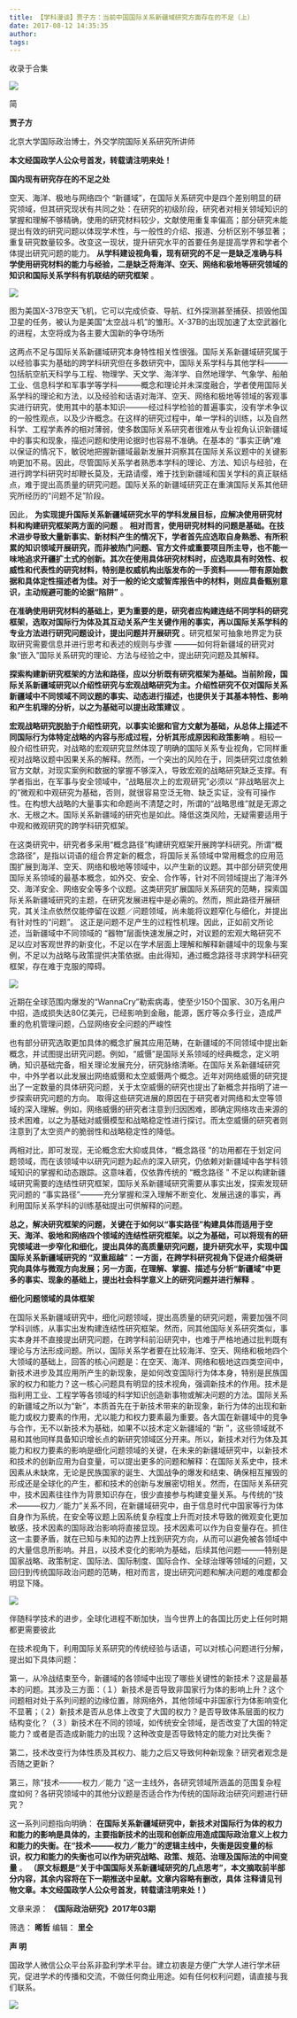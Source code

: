 ```yaml
---
title: 【学科漫谈】贾子方：当前中国国际关系新疆域研究方面存在的不足（上）
date: 2017-08-12 14:35:35
author: 
tags: 
---
```



收录于合集

<img src='/images/4066/2.gif' width='auto' />

  

简

 **贾子方**

北京大学国际政治博士，外交学院国际关系研究所讲师

  

**本文经国政学人公众号首发，转载请注明来处！**

 **国内现有研究存在的不足之处**

空天、海洋、极地与网络四个
“新疆域”，在国际关系研究中是四个差别明显的研究领域，但其研究现状有共同之处：在研究的初级阶段，研究者对相关领域知识的掌握和理解不够精确，使用的研究材料较少，文献使用重复率偏高；部分研究未能提出有效的研究问题以体现学术性，与一般性的介绍、报道、分析区别不够显著；重复研究数量较多。改变这一现状，提升研究水平的首要任务是提高学界和学者个体提出研究问题的能力。
**从学科建设视角看，现有研究的不足一是缺乏准确与科学使用研究材料的能力与经验，二是缺乏将海洋、空天、网络和极地等研究领域的知识和国际关系学科有机联结的研究框架**
。

![](/images/4066/3.png)

图为美国X-37B空天飞机，它可以完成侦查、导航、红外探测甚至捕获、损毁他国卫星的任务，被认为是美国“太空战斗机”的雏形。X-37B的出现加速了太空武器化的进程，太空将成为各主要大国新的争夺场所

这两点不足与国际关系新疆域研究本身特性相关性很强。国际关系新疆域研究属于以经验事实为基础的跨学科研究但在多数研究中，国际关系学科与其他学科———包括航空航天科学与工程、物理学、天文学、海洋学、自然地理学、气象学、船舶工业、信息科学和军事学等学科———概念和理论并未深度融合，学者使用国际关系学科的理论和方法，以及经验和话语对海洋、空天、网络和极地等领域的客观事实进行研究，使用其中的基本知识———经过科学检验的普遍事实，没有学术争议的一般性观点，以及少许概念。在这样的研究过程中，单一学科的训练，以及自然科学、工程学素养的相对薄弱，使多数国际关系研究者很难从专业视角认识新疆域中的事实和现象，描述问题和使用论据时也容易不准确。在基本的
“事实正确”难以保证的情况下，敏锐地把握新疆域最新发展并洞察其在国际关系议题中的关键影响更加不易。因此，尽管国际关系学者熟悉本学科的理论、方法、知识与经验，在进行跨学科研究时却鞭长莫及，无路请缨，难于找到新疆域和国关学科的真正联结点，难于提出高质量的研究问题。国际关系的新疆域研究正在重演国际关系其他研究所经历的“问题不足”阶段。

因此， **为实现提升国际关系新疆域研究水平的学科发展目标，应解决使用研究材料和构建研究框架两方面的问题** 。
**相对而言，使用研究材料的问题是基础。在技术进步导致大量新事实、新材料产生的情况下，学者首先应选取自身熟悉、有所积累的知识领域开展研究，而非被热门问题、官方文件或重要项目所主导，也不能一味地追求开疆扩土式的创新。其次在使用具体研究材料时，应选取具有时效性、权威性和代表性的研究材料，特别是权威机构出版发布的一手资料———带有原始数据和具体定性描述者为佳。对于一般的论文或智库报告中的材料，则应具备甄别意识，主动规避可能的论据“陷阱”**
。

**在准确使用研究材料的基础上，更为重要的是，研究者应构建连结不同学科的研究框架，选取对国际行为体及其互动关系产生关键作用的事实，再以国际关系学科的专业方法进行研究问题设计，提出问题并开展研究**
。研究框架可抽象地界定为获取研究需要信息并进行思考和表述的规则与步骤
———如何将新疆域的研究对象“嵌入”国际关系研究的理论、方法与经验之中，提出研究问题及其解释。

**探索构建新研究框架的方法和路径，应以分析既有研究框架为基础。当前阶段，国际关系新疆域研究以介绍性研究与宏观战略研究为主。介绍性研究不仅对国际关系新疆域中不同领域不同议题的事实、动态进行描述，也提供关于其基本特性、影响和产生机理的分析，以之为基础可以提出政策建议**
。

 **宏观战略研究脱胎于介绍性研究，以事实论据和官方文献为基础，从总体上描述不同国际行为体特定战略的内容与形成过程，分析其形成原因和政策影响**
。相较一般介绍性研究，对战略的宏观研究显然体现了明确的国际关系专业视角，它同样重视对战略议题中因果关系的解释。然而，一个突出的风险在于，同类研究过度依赖官方文献，对现实案例和数据的掌握不够深入，导致宏观的战略研究缺乏支撑。有学者指出，在军事与安全领域中，“战略层次上的宏观研究”必须以
“非战略层次上的”微观和中观研究为基础，否则，就很容易空泛无物、缺乏实证，没有可操作性。在构想大战略的大量事实和命题尚不清楚之时，所谓的“战略思维”就是无源之水、无根之木。国际关系新疆域的研究也是如此。降低这类风险，无疑需要适用于中观和微观研究的跨学科研究框架。

在这类研究中，研究者多采用“概念路径”构建研究框架开展跨学科研究。所谓“概念路径”，是指以词语的组合界定新的概念，将国际关系领域中常用概念的应用范围扩展到海洋、空天、网络和极地等领域中，以产生新的议题。其中部分研究使用国际关系领域的最基本概念，如外交、安全、合作等，针对不同领域提出了海洋外交、海洋安全、网络安全等多个议题。这类研究扩展国际关系研究的范畴，探索国际关系新疆域研究的主题，在研究发展进程中是必需的。然而，照此路径开展研究，其关注点依然仅能停留在议题／问题领域，尚未能将议题窄化与细化，并提出有针对性的“问题”。
这正是问题不足产生的过程性机理。因此，正如前文所论述，当新疆域中不同领域的
“器物”层面快速发展之时，对议题的宏观大略研究不足以应对客观世界的新变化，不足以在学术层面上理解和解释新疆域中的现象与案例，不足以为战略与政策提供决策依据。由此得知，通过概念路径寻求跨学科研究框架，存在难于克服的障碍。

![](/images/4066/4.png)

近期在全球范围内爆发的“WannaCry”勒索病毒，使至少150个国家、30万名用户中招，造成损失达80亿美元，已经影响到金融，能源，医疗等众多行业，造成严重的危机管理问题，凸显网络安全问题的严峻性  

也有部分研究选取更加具体的概念扩展其应用范畴，在新疆域的不同领域中提出新概念，并试图提出研究问题。例如，“威慑”是国际关系领域的经典概念，定义明确，知识基础完备，相关理论发展充分，研究脉络清晰。在国际关系新疆域研究中，中外学者以此发展出网络威慑和太空威慑两个概念。近年对网络威慑的研究提出了一定数量的具体研究问题，关于太空威慑的研究也提出了新概念并指明了进一步探索研究问题的方向。
取得这些研究进展的原因在于研究者对网络和太空等领域的深入理解。例如，网络威慑的研究者注意到归因困难，即确定网络攻击来源的技术困难，以之为基础对威慑模型和战略稳定性进行探讨。而太空威慑的研究者则注意到了太空资产的脆弱性和战略稳定性的降低。

两相对比，即可发现，无论概念宏大抑或具体，“概念路径
”的功用都在于划定问题领域，而在该领域中以研究问题为起点的深入研究，仍依赖对新疆域中各学科领域知识的掌握和动态跟踪。这意味着，仅依靠传统的 “概念路径 ”
不足以构建新疆域研究需要的连结性研究框架，国际关系新疆域研究需要从事实出发，探索发现研究问题的
“事实路径”———充分掌握和深入理解不断变化、发展迅速的事实，再利用国际关系学科的训练基础提出可供解释的问题。

**总之，解决研究框架的问题，关键在于如何以“事实路径”构建具体而适用于空天、海洋、极地和网络四个领域的连结性研究框架。以之为基础，可以将现有的研究领域进一步窄化和细化，提出具体的高质量研究问题，提升研究水平，实现中国国际关系新疆域研究的
“双重超越”：一方面，在跨学科研究视角下促进介绍类研究向具体与微观方向发展；另一方面，在理解、掌握、描述与分析“新疆域”中更多的事实、现象的基础上，提出社会科学意义上的研究问题并进行解释**
。

 **细化问题领域的具体框架**

在国际关系新疆域研究中，细化问题领域，提出高质量的研究问题，需要加强不同学科训练，从事实出发构建连结性研究框架。然而，同其他国际关系研究类似，事实本身并不直接提出研究问题，在跨学科前沿研究中，也难于严格地通过批判既有理论与方法形成问题。所以，国际关系学者要在比较海洋、空天、网络和极地四个大领域的基础上，回答的核心问题是：在空天、海洋、网络和极地这四类空间中，新技术进步及其应用所产生的新现象，是如何改变国际行为体本身，特别是民族国家的权力和能力？这一核心问题具有明显的技术视角，强调新技术的作用。技术是指利用工业、工程学等各领域的科学知识创造新事物或解决问题的方法。国际关系的新疆域之所以为“新”，本质首先在于新技术带来的新现象，新行为体的出现和新能力或权力要素的作用，尤以能力和权力要素最为重要。各大国在新疆域中的竞争与合作，无不以新技术为基础，如果不以技术定义新疆域的
“新
”，这些领域就不易和其他同样具备知识增长点的新研究领域区分开来。所以，新技术对行为体及其能力和权力要素的影响是细化问题领域的关键，在未来的新疆域研究中，以新技术和技术的创新应用为自变量，可以提出更多的问题和解释：在国际关系史中，技术因素从未缺席，无论是民族国家的诞生、大国战争的爆发和结束、确保相互摧毁的形成还是全球化的产生，都和技术的创新与发展密切相关。然而，在国际关系研究中，技术因素往往作为背景知识存在，很少直接参与构建变量关系。与传统的“技术———权力／能力”关系不同，在新疆域研究中，由于信息时代中国家等行为体自身作为系统，在安全等议题上因系统复杂程度上升而对技术导致的微观变化更加敏感，技术因素的国际政治影响将直接显现。技术因素可以作为自变量存在。抓住这一主要矛盾，就在已知与未知的边界上找到研究方向，从而可以避免被各领域中的大量信息所影响。并且，以技术变化的影响为基础，后续其他问题———特别是国家战略、政策制定、国际法、国际制度、国际合作、全球治理等领域的问题，又回归到传统国际政治问题的范畴，相对而言，提出研究问题和解决问题的难度都会明显下降。

![](/images/4066/5.png)

伴随科学技术的进步，全球化进程不断加快，当今世界上的各国比历史上任何时期都更需要彼此

在技术视角下，利用国际关系研究的传统经验与话语，可以对核心问题进行分解，提出如下具体问题：

第一，从冷战结束至今，新疆域的各领域中出现了哪些关键性的新技术？这是最基本的问题。其涉及三方面：（１）新技术是否导致非国家行为体的影响上升？这个问题相对处于系列问题的边缘位置，除网络外，其他领域中非国家行为体影响变化不显著；（２）新技术是否从总体上改变了大国的权力？是否导致体系层面的权力结构变化？（３）新技术在不同的领域，如传统安全领域，是否改变了大国的特定能力？或者是否造成新能力的出现？这种改变是否导致特定的能力对比失衡？

第二，技术改变行为体性质及其权力、能力之后又导致何种新现象？研究者观念是否随之更新？

第三，除“技术———权力／能力 ”这一主线外，各研究领域所涵盖的范围复杂程度如何？各研究领域中的其他分议题是否适合作为传统的国际政治研究问题进行研究？

这一系列问题指向明确：
**在国际关系新疆域研究中，新技术对国际行为体的权力和能力的影响是具体的，主要指新技术的出现和创新应用造成国际政治意义上权力和能力的失衡。在“技术———权力／能力”的逻辑主线中，失衡是因变量的标识，权力和能力的失衡也可以作为研究战略、政策、规范、治理及国际法的中间变量**
。 **（原文标题是“关于中国国际关系新疆域研究的几点思考”，本文摘取前半部分内容，其余内容将在下一期推送中呈献。文章内容略有删改，具体
注释请见刊物文章。本文经国政学人公众号首发，转载请注明来处！）**

文章来源： **《国际政治研究》2017年03期**

筛选： **晞哲** 编辑： **里仝**

  

 **声 明**

国政学人微信公众平台系非盈利学术平台。建立初衷是方便广大学人进行学术研究，促进学术的传播和交流，不做任何商业用途。如有任何权利问题，请直接与我们联系。

<img src='/images/4066/6.gif' width='auto' />

